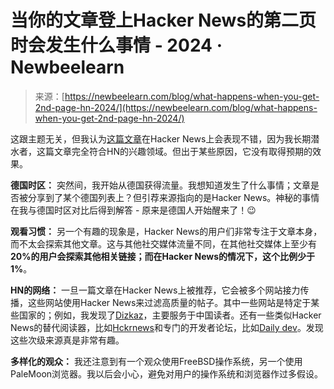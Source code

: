 <!--yml

分类：未分类

日期：2024-05-27 15:05:12

-->

# 当你的文章登上Hacker News的第二页时会发生什么事情 - 2024 · Newbeelearn

> 来源：[https://newbeelearn.com/blog/what-happens-when-you-get-2nd-page-hn-2024/](https://newbeelearn.com/blog/what-happens-when-you-get-2nd-page-hn-2024/)

这跟主题无关，但我认为[这篇文章](/blog/using-org-mode-in-hugo/)在Hacker News上会表现不错，因为我长期潜水者，这篇文章完全符合HN的兴趣领域。但出于某些原因，它没有取得预期的效果。

**德国时区：** 突然间，我开始从德国获得流量。我想知道发生了什么事情；文章是否被分享到了某个德国列表上？但引荐来源指向的是Hacker News。神秘的事情在我与德国时区对比后得到解答 - 原来是德国人开始醒来了！😉

**观看习惯：** 另一个有趣的现象是，Hacker News的用户们非常专注于文章本身，而不太会探索其他文章。这与其他社交媒体流量不同，在其他社交媒体上至少有**20%**的用户会探索其他相关链接；而在Hacker News的情况下，这个比例少于**1%**。

**HN的网络：** 一旦一篇文章在Hacker News上被推荐，它会被多个网站接力传播，这些网站使用Hacker News来过滤高质量的帖子。其中一些网站是特定于某些国家的；例如，我发现了[Dizkaz](https://dizkaz.com)，主要服务于中国读者。还有一些类似Hacker News的替代阅读器，比如[Hckrnews](https://hckrnews.com)和专门的开发者论坛，比如[Daily dev](https://daily.dev)。发现这些次级来源真是非常有趣。

**多样化的观众：** 我还注意到有一个观众使用FreeBSD操作系统，另一个使用PaleMoon浏览器。我以后会小心，避免对用户的操作系统和浏览器作过多假设。
